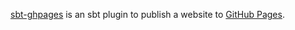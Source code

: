 [sbt-ghpages](https://github.com/sbt/sbt-ghpages) is an sbt plugin to publish a website to [GitHub Pages](https://pages.github.com/).
